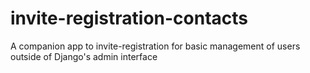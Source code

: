 invite-registration-contacts
============================

A companion app to invite-registration for basic management of users outside of Django's admin interface
